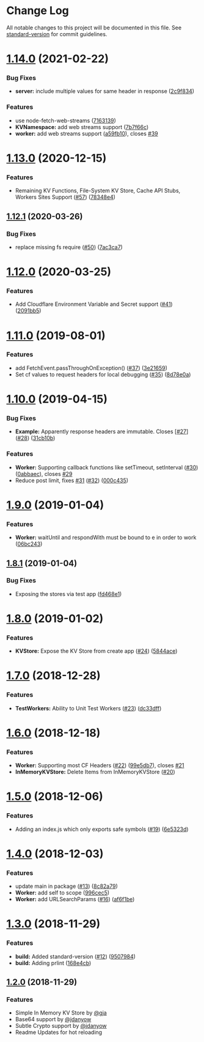 # Change Log

All notable changes to this project will be documented in this file. See [standard-version](https://github.com/conventional-changelog/standard-version) for commit guidelines.

<a name="1.14.0"></a>
# [1.14.0](https://github.com/jccr/cloudflare-worker-local/compare/v1.13.0...v1.14.0) (2021-02-22)


### Bug Fixes

* **server:** include multiple values for same header in response ([2c9f834](https://github.com/jccr/cloudflare-worker-local/commit/2c9f834))


### Features

* use node-fetch-web-streams ([7163139](https://github.com/jccr/cloudflare-worker-local/commit/7163139))
* **KVNamespace:** add web streams support ([7b7f66c](https://github.com/jccr/cloudflare-worker-local/commit/7b7f66c))
* **worker:** add web streams support ([a59fb10](https://github.com/jccr/cloudflare-worker-local/commit/a59fb10)), closes [#39](https://github.com/jccr/cloudflare-worker-local/issues/39)



<a name="1.13.0"></a>
# [1.13.0](https://github.com/gja/cloudflare-worker-local/compare/v1.12.1...v1.13.0) (2020-12-15)


### Features

* Remaining KV Functions, File-System KV Store, Cache API Stubs, Workers Sites Support ([#57](https://github.com/gja/cloudflare-worker-local/issues/57)) ([78348e4](https://github.com/gja/cloudflare-worker-local/commit/78348e4))



<a name="1.12.1"></a>
## [1.12.1](https://github.com/gja/cloudflare-worker-local/compare/v1.12.0...v1.12.1) (2020-03-26)


### Bug Fixes

* replace missing fs require ([#50](https://github.com/gja/cloudflare-worker-local/issues/50)) ([7ac3ca7](https://github.com/gja/cloudflare-worker-local/commit/7ac3ca7))



<a name="1.12.0"></a>
# [1.12.0](https://github.com/gja/cloudflare-worker-local/compare/v1.11.0...v1.12.0) (2020-03-25)


### Features

* Add Cloudflare Environment Variable and Secret support ([#41](https://github.com/gja/cloudflare-worker-local/issues/41)) ([2091bb5](https://github.com/gja/cloudflare-worker-local/commit/2091bb5))



<a name="1.11.0"></a>
# [1.11.0](https://github.com/gja/cloudflare-worker-local/compare/v1.10.0...v1.11.0) (2019-08-01)


### Features

* add FetchEvent.passThroughOnException() ([#37](https://github.com/gja/cloudflare-worker-local/issues/37)) ([3e21659](https://github.com/gja/cloudflare-worker-local/commit/3e21659))
* Set cf values to request headers for local debugging ([#35](https://github.com/gja/cloudflare-worker-local/issues/35)) ([8d78e0a](https://github.com/gja/cloudflare-worker-local/commit/8d78e0a))



<a name="1.10.0"></a>
# [1.10.0](https://github.com/gja/cloudflare-worker-local/compare/v1.9.0...v1.10.0) (2019-04-15)


### Bug Fixes

* **Example:** Apparently response headers are immutable. Closes [[#27](https://github.com/gja/cloudflare-worker-local/issues/27)] ([#28](https://github.com/gja/cloudflare-worker-local/issues/28)) ([31cb10b](https://github.com/gja/cloudflare-worker-local/commit/31cb10b))


### Features

* **Worker:** Supporting callback functions like setTimeout, setInterval ([#30](https://github.com/gja/cloudflare-worker-local/issues/30)) ([0abbaec](https://github.com/gja/cloudflare-worker-local/commit/0abbaec)), closes [#29](https://github.com/gja/cloudflare-worker-local/issues/29)
* Reduce post limit, fixes [#31](https://github.com/gja/cloudflare-worker-local/issues/31) ([#32](https://github.com/gja/cloudflare-worker-local/issues/32)) ([000c435](https://github.com/gja/cloudflare-worker-local/commit/000c435))



<a name="1.9.0"></a>
# [1.9.0](https://github.com/gja/cloudflare-worker-local/compare/v1.8.1...v1.9.0) (2019-01-04)


### Features

* **Worker:** waitUntil and respondWith must be bound to e in order to work ([06bc243](https://github.com/gja/cloudflare-worker-local/commit/06bc243))



<a name="1.8.1"></a>
## [1.8.1](https://github.com/gja/cloudflare-worker-local/compare/v1.8.0...v1.8.1) (2019-01-04)


### Bug Fixes

* Exposing the stores via test app ([fd468e1](https://github.com/gja/cloudflare-worker-local/commit/fd468e1))



<a name="1.8.0"></a>
# [1.8.0](https://github.com/gja/cloudflare-worker-local/compare/v1.7.0...v1.8.0) (2019-01-02)


### Features

* **KVStore:** Expose the KV Store from create app ([#24](https://github.com/gja/cloudflare-worker-local/issues/24)) ([5844ace](https://github.com/gja/cloudflare-worker-local/commit/5844ace))



<a name="1.7.0"></a>
# [1.7.0](https://github.com/gja/cloudflare-worker-local/compare/v1.6.0...v1.7.0) (2018-12-28)


### Features

* **TestWorkers:** Ability to Unit Test Workers ([#23](https://github.com/gja/cloudflare-worker-local/issues/23)) ([dc33dff](https://github.com/gja/cloudflare-worker-local/commit/dc33dff))



<a name="1.6.0"></a>
# [1.6.0](https://github.com/gja/cloudflare-worker-local/compare/v1.5.0...v1.6.0) (2018-12-18)


### Features

* **Worker:** Supporting most CF Headers ([#22](https://github.com/gja/cloudflare-worker-local/issues/22)) ([99e5db7](https://github.com/gja/cloudflare-worker-local/commit/99e5db7)), closes [#21](https://github.com/gja/cloudflare-worker-local/issues/21)
* **InMemoryKVStore:** Delete Items from InMemoryKVStore ([#20](https://github.com/gja/cloudflare-worker-local/pull/20))


<a name="1.5.0"></a>
# [1.5.0](https://github.com/gja/cloudflare-worker-local/compare/v1.4.0...v1.5.0) (2018-12-06)


### Features

* Adding an index.js which only exports safe symbols ([#19](https://github.com/gja/cloudflare-worker-local/issues/19)) ([6e5323d](https://github.com/gja/cloudflare-worker-local/commit/6e5323d))



<a name="1.4.0"></a>
# [1.4.0](https://github.com/gja/cloudflare-worker-local/compare/v1.3.0...v1.4.0) (2018-12-03)


### Features

* update main in package ([#13](https://github.com/gja/cloudflare-worker-local/issues/13)) ([8c82a79](https://github.com/gja/cloudflare-worker-local/commit/8c82a79))
* **Worker:** add self to scope ([996cec5](https://github.com/gja/cloudflare-worker-local/commit/996cec5))
* **Worker:** add URLSearchParams ([#16](https://github.com/gja/cloudflare-worker-local/issues/16)) ([af6f1be](https://github.com/gja/cloudflare-worker-local/commit/af6f1be))



<a name="1.3.0"></a>
# [1.3.0](https://github.com/gja/cloudflare-worker-local/compare/v1.2.0...v1.3.0) (2018-11-29)


### Features

* **build:** Added standard-version ([#12](https://github.com/gja/cloudflare-worker-local/issues/12)) ([9507984](https://github.com/gja/cloudflare-worker-local/commit/9507984))
* **build:** Adding prlint ([168e4cb](https://github.com/gja/cloudflare-worker-local/commit/168e4cb))



<a name="1.2.0"></a>
## [1.2.0](https://github.com/gja/cloudflare-worker-local/compare/v1.1.0...v1.2.0) (2018-11-29)


### Features

* Simple In Memory KV Store by [@gja](https://github.com/gja)
* Base64 support by [@jdanyow](https://github.com/jdanyow)
* Subtle Crypto support by [@jdanyow](https://github.com/jdanyow)
* Readme Updates for hot reloading
